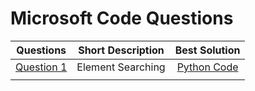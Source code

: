 # Microsoft Code Questions

| Questions                                                                           | Short Description  | Best Solution                                                                                | 
| ----------------------------------------------------------------------------------- |:------------------:|:--------------------------------------------------------------------------------------------:|
| [Question 1](https://github.com/itsayushthada/CMI-Code-Practice/tree/main/Microsoft/001) | Element Searching   |[Python Code](https://github.com/itsayushthada/CMI-Code-Practice/blob/main/Microsoft/001/sol_0.py) |
| |  |  |
